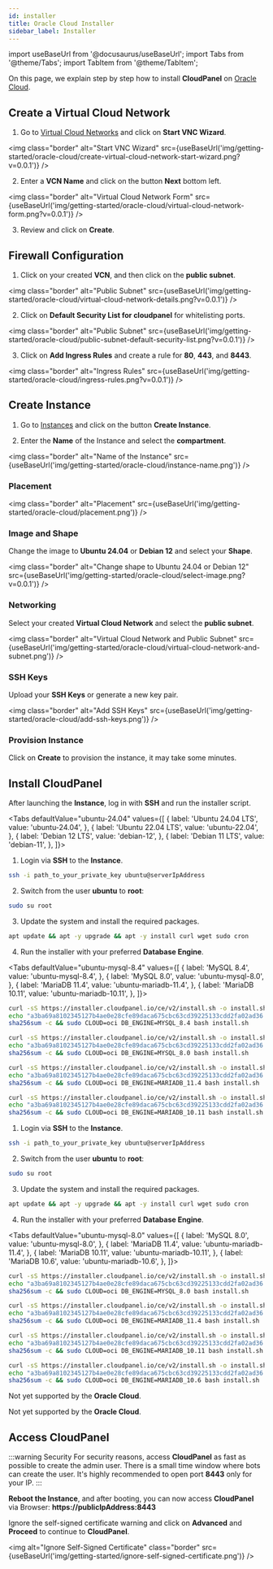 ```yaml
---
id: installer
title: Oracle Cloud Installer
sidebar_label: Installer
---
```


import useBaseUrl from '@docusaurus/useBaseUrl';
import Tabs from '@theme/Tabs';
import TabItem from '@theme/TabItem';

On this page, we explain step by step how to install **CloudPanel** on [Oracle Cloud](https://www.oracle.com/cloud/).

## Create a Virtual Cloud Network

1. Go to [Virtual Cloud Networks](https://cloud.oracle.com/networking/vcns) and click on **Start VNC Wizard**.

<img class="border" alt="Start VNC Wizard" src={useBaseUrl('img/getting-started/oracle-cloud/create-virtual-cloud-network-start-wizard.png?v=0.0.1')} />

2. Enter a **VCN Name** and click on the button **Next** bottom left.

<img class="border" alt="Virtual Cloud Network Form" src={useBaseUrl('img/getting-started/oracle-cloud/virtual-cloud-network-form.png?v=0.0.1')} />

3. Review and click on **Create**.

## Firewall Configuration

1. Click on your created **VCN**, and then click on the **public subnet**.

<img class="border" alt="Public Subnet" src={useBaseUrl('img/getting-started/oracle-cloud/virtual-cloud-network-details.png?v=0.0.1')} />

2. Click on **Default Security List for cloudpanel** for whitelisting ports.

<img class="border" alt="Public Subnet" src={useBaseUrl('img/getting-started/oracle-cloud/public-subnet-default-security-list.png?v=0.0.1')} />

3. Click on **Add Ingress Rules**  and create a rule for **80**, **443**, and **8443**.

<img class="border" alt="Ingress Rules" src={useBaseUrl('img/getting-started/oracle-cloud/ingress-rules.png?v=0.0.1')} />

## Create Instance

1. Go to [Instances](https://cloud.oracle.com/compute/instances) and click on the button **Create Instance**.

2. Enter the **Name** of the Instance and select the **compartment**.

<img class="border" alt="Name of the Instance" src={useBaseUrl('img/getting-started/oracle-cloud/instance-name.png')} />

### Placement

<img class="border" alt="Placement" src={useBaseUrl('img/getting-started/oracle-cloud/placement.png')} />

### Image and Shape

Change the image to **Ubuntu 24.04** or **Debian 12** and select your **Shape**.

<img class="border" alt="Change shape to Ubuntu 24.04 or Debian 12" src={useBaseUrl('img/getting-started/oracle-cloud/select-image.png?v=0.0.1')} />

### Networking

Select your created **Virtual Cloud Network** and select the **public subnet**.

<img class="border" alt="Virtual Cloud Network and Public Subnet" src={useBaseUrl('img/getting-started/oracle-cloud/virtual-cloud-network-and-subnet.png')} />

### SSH Keys

Upload your **SSH Keys** or generate a new key pair.

<img class="border" alt="Add SSH Keys" src={useBaseUrl('img/getting-started/oracle-cloud/add-ssh-keys.png')} />

### Provision Instance

Click on **Create** to provision the instance, it may take some minutes.

## Install CloudPanel

After launching the **Instance**, log in with **SSH** and run the installer script.

<Tabs
defaultValue="ubuntu-24.04"
values={[
{ label: 'Ubuntu 24.04 LTS', value: 'ubuntu-24.04', },
{ label: 'Ubuntu 22.04 LTS', value: 'ubuntu-22.04', },
{ label: 'Debian 12 LTS', value: 'debian-12', },
{ label: 'Debian 11 LTS', value: 'debian-11', },
]}>
<TabItem value="ubuntu-24.04">


1. Login via **SSH** to the **Instance**.

```bash
ssh -i path_to_your_private_key ubuntu@serverIpAddress
```

2. Switch from the user **ubuntu** to **root**:

```bash
sudo su root
```

3. Update the system and install the required packages.

```bash
apt update && apt -y upgrade && apt -y install curl wget sudo cron
```

4. Run the installer with your preferred **Database Engine**.


<Tabs
defaultValue="ubuntu-mysql-8.4"
values={[
{ label: 'MySQL 8.4', value: 'ubuntu-mysql-8.4', },
{ label: 'MySQL 8.0', value: 'ubuntu-mysql-8.0', },
{ label: 'MariaDB 11.4', value: 'ubuntu-mariadb-11.4', },
{ label: 'MariaDB 10.11', value: 'ubuntu-mariadb-10.11', },
]}>
<TabItem value="ubuntu-mysql-8.4">

```bash
curl -sS https://installer.cloudpanel.io/ce/v2/install.sh -o install.sh; \
echo "a3ba69a8102345127b4ae0e28cfe89daca675cbc63cd39225133cdd2fa02ad36 install.sh" | \
sha256sum -c && sudo CLOUD=oci DB_ENGINE=MYSQL_8.4 bash install.sh
```

</TabItem>
<TabItem value="ubuntu-mysql-8.0">

```bash
curl -sS https://installer.cloudpanel.io/ce/v2/install.sh -o install.sh; \
echo "a3ba69a8102345127b4ae0e28cfe89daca675cbc63cd39225133cdd2fa02ad36 install.sh" | \
sha256sum -c && sudo CLOUD=oci DB_ENGINE=MYSQL_8.0 bash install.sh
```

</TabItem>
<TabItem value="ubuntu-mariadb-11.4">

```bash
curl -sS https://installer.cloudpanel.io/ce/v2/install.sh -o install.sh; \
echo "a3ba69a8102345127b4ae0e28cfe89daca675cbc63cd39225133cdd2fa02ad36 install.sh" | \
sha256sum -c && sudo CLOUD=oci DB_ENGINE=MARIADB_11.4 bash install.sh
```

</TabItem>
<TabItem value="ubuntu-mariadb-10.11">

```bash
curl -sS https://installer.cloudpanel.io/ce/v2/install.sh -o install.sh; \
echo "a3ba69a8102345127b4ae0e28cfe89daca675cbc63cd39225133cdd2fa02ad36 install.sh" | \
sha256sum -c && sudo CLOUD=oci DB_ENGINE=MARIADB_10.11 bash install.sh
```

</TabItem>
</Tabs>

</TabItem>

<TabItem value="ubuntu-22.04">

1. Login via **SSH** to the **Instance**.

```bash
ssh -i path_to_your_private_key ubuntu@serverIpAddress
```

2. Switch from the user **ubuntu** to **root**:

```bash
sudo su root
```

3. Update the system and install the required packages.

```bash
apt update && apt -y upgrade && apt -y install curl wget sudo cron
```

4. Run the installer with your preferred **Database Engine**.

<Tabs
defaultValue="ubuntu-mysql-8.0"
values={[
{ label: 'MySQL 8.0', value: 'ubuntu-mysql-8.0', },
{ label: 'MariaDB 11.4', value: 'ubuntu-mariadb-11.4', },
{ label: 'MariaDB 10.11', value: 'ubuntu-mariadb-10.11', },
{ label: 'MariaDB 10.6', value: 'ubuntu-mariadb-10.6', },
]}>
<TabItem value="ubuntu-mysql-8.0">

```bash
curl -sS https://installer.cloudpanel.io/ce/v2/install.sh -o install.sh; \
echo "a3ba69a8102345127b4ae0e28cfe89daca675cbc63cd39225133cdd2fa02ad36 install.sh" | \
sha256sum -c && sudo CLOUD=oci DB_ENGINE=MYSQL_8.0 bash install.sh
```

</TabItem>
<TabItem value="ubuntu-mariadb-11.4">

```bash
curl -sS https://installer.cloudpanel.io/ce/v2/install.sh -o install.sh; \
echo "a3ba69a8102345127b4ae0e28cfe89daca675cbc63cd39225133cdd2fa02ad36 install.sh" | \
sha256sum -c && sudo CLOUD=oci DB_ENGINE=MARIADB_11.4 bash install.sh
```

</TabItem>
<TabItem value="ubuntu-mariadb-10.11">

```bash
curl -sS https://installer.cloudpanel.io/ce/v2/install.sh -o install.sh; \
echo "a3ba69a8102345127b4ae0e28cfe89daca675cbc63cd39225133cdd2fa02ad36 install.sh" | \
sha256sum -c && sudo CLOUD=oci DB_ENGINE=MARIADB_10.11 bash install.sh
```

</TabItem>
<TabItem value="ubuntu-mariadb-10.6">

```bash
curl -sS https://installer.cloudpanel.io/ce/v2/install.sh -o install.sh; \
echo "a3ba69a8102345127b4ae0e28cfe89daca675cbc63cd39225133cdd2fa02ad36 install.sh" | \
sha256sum -c && sudo CLOUD=oci DB_ENGINE=MARIADB_10.6 bash install.sh
```

</TabItem>
</Tabs>

</TabItem>

<TabItem value="debian-12">

Not yet supported by the **Oracle Cloud**.

</TabItem>

<TabItem value="debian-11">

Not yet supported by the **Oracle Cloud**.

</TabItem>
</Tabs>

## Access CloudPanel

:::warning Security
For security reasons, access **CloudPanel** as fast as possible to create the admin user. There is a small time window where bots can create the user.
It's highly recommended to open port **8443** only for your IP.
:::

**Reboot the Instance**, and after booting, you can now access **CloudPanel** via Browser: **https://publicIpAddress:8443**

Ignore the self-signed certificate warning and click on **Advanced** and **Proceed** to continue to **CloudPanel**.

<img alt="Ignore Self-Signed Certificate" class="border" src={useBaseUrl('img/getting-started/ignore-self-signed-certificate.png')} />